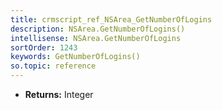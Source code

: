 ```yaml
---
title: crmscript_ref_NSArea_GetNumberOfLogins
description: NSArea.GetNumberOfLogins()
intellisense: NSArea.GetNumberOfLogins
sortOrder: 1243
keywords: GetNumberOfLogins()
so.topic: reference
---
```



* **Returns:** Integer


